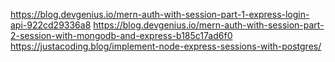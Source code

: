 https://blog.devgenius.io/mern-auth-with-session-part-1-express-login-api-922cd29336a8
https://blog.devgenius.io/mern-auth-with-session-part-2-session-with-mongodb-and-express-b185c17ad6f0
https://justacoding.blog/implement-node-express-sessions-with-postgres/
